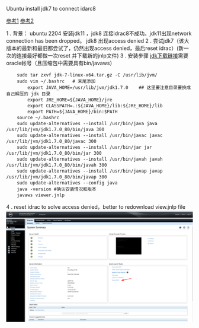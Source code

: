 Ubuntu install jdk7 to connect idarc8

[参考1](https://blog.csdn.net/stone_2323/article/details/77993739)
[参考2](https://www.cnblogs.com/mrwuzs/p/13200332.html)

1 . 背景： ubuntu 2204 安装jdk11 ，jdk8 连接idrac8不成功。jdk11出现network connection has been dropped。
           jdk8 出现access denied
2 . 尝试jdk7（该大版本的最新和最旧都尝试了，仍然出现access denied，最后reset idrac）(新一次的连接最好都做一次reset 并下载新的jnlp文件)
3 . 安装步骤
[jdk下载链接](https://download.oracle.com/otn/java/jdk/7/jdk-7-linux-x64.tar.gz)需要oracle帐号（且压缩包中需要具有bin/javaws）
```
    sudo tar zxvf jdk-7-linux-x64.tar.gz -C /usr/lib/jvm/
	sudo vim ~/.bashrc   # 末尾添加
		export JAVA_HOME=/usr/lib/jvm/jdk1.7.0    ## 这里要注意目录要换成自己解压的 jdk 目录
		export JRE_HOME=${JAVA_HOME}/jre
		export CLASSPATH=.:${JAVA_HOME}/lib:${JRE_HOME}/lib
		export PATH=${JAVA_HOME}/bin:$PATH
	source ~/.bashrc
	sudo update-alternatives --install /usr/bin/java java /usr/lib/jvm/jdk1.7.0_80/bin/java 300
    sudo update-alternatives --install /usr/bin/javac javac /usr/lib/jvm/jdk1.7.0_80/javac 300
    sudo update-alternatives --install /usr/bin/jar jar /usr/lib/jvm/jdk1.7.0_80/bin/jar 300
    sudo update-alternatives --install /usr/bin/javah javah /usr/lib/jvm/jdk1.7.0_80/bin/javah 300
    sudo update-alternatives --install /usr/bin/javap javap /usr/lib/jvm/jdk1.7.0_80/bin/javap 300
	sudo update-alternatives --config java
	java -version #确认安装情况和版本
	javaws viewer.jnlp
```
4 . reset idrac to solve access denied，better to redownload view.jnlp file  
	![|800](attachments/reset-idrac.png)